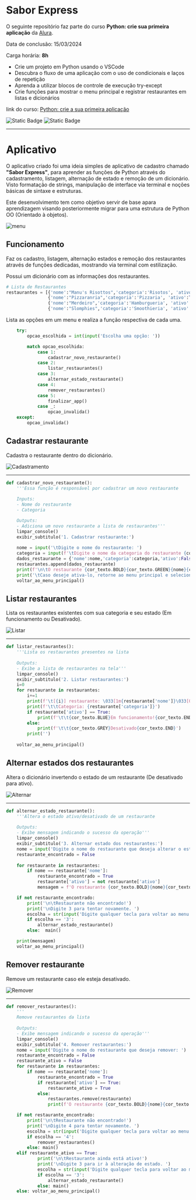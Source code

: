 # Sabor Express

O seguinte repositório faz parte do curso **Python: crie sua primeira aplicação** da [Alura](alura.com.br).

Data de conclusão: 15/03/2024

Carga horária: **8h**

* Crie um projeto em Python usando o VSCode
* Descubra o fluxo de uma aplicação com o uso de condicionais e laços de repetição
* Aprenda a utilizar blocos de controle de execução try-except
* Crie funções para mostrar o menu principal e registrar restaurantes em listas e dicionários

link do curso: [Python: crie a sua primeira aplicação](https://cursos.alura.com.br/course/python-crie-sua-primeira-aplicacao "Curso Alura")

![Static Badge](https://img.shields.io/badge/Git_e_GitHub-grey?logo=github) ![Static Badge](https://img.shields.io/badge/Python-blue?logo=python&logoColor=yellow)

---

# Aplicativo

O aplicativo criado foi uma ideia simples de aplicativo de cadastro chamado **"Sabor Express"**, para aprender as funções de Python através do cadastramento, listagem, alternação de estado e remoção de um dicionário. Visto formatação de strings, manipulação de interface via terminal e noções básicas de sintaxe e estruturas.

Este desenvolvimento tem como objetivo servir de base apara aprendizagem visando posteriormente migrar para uma estrutura de Python OO (Orientado à objetos).

![menu](image/README/menu.png)

## Funcionamento

Faz os cadastro, listagem, alternação estados e remoção dos restaurantes através de funções dedicadas, mostrando via terminal com estilização.

Possui um dicionário com as informações dos restaurantes.

```python
# Lista de Restaurantes
restaurantes = [{'nome':"Manu's Risottos",'categoria':'Risotos', 'ativo':True},
                {'nome':"Pizzaranria",'categoria':'Pizzaria', 'ativo':True},
                {'nome':"Merdeiro",'categoria':'Hamburgueria', 'ativo':True}, 
                {'nome':"Slomphies",'categoria':'Smoothieria', 'ativo':False}]
```

Lista as opções em um menu e realiza a função respectiva de cada uma.

```python
    try:
        opcao_escolhida = int(input('Escolha uma opção: '))

        match opcao_escolhida:
            case 1:
                cadastrar_novo_restaurante()
            case 2: 
                listar_restaurantes()
            case 3: 
                alternar_estado_restaurante()
            case 4:
                remover_restaurantes()
            case 5: 
                finalizar_app()
            case _:
                opcao_invalida()
    except: 
        opcao_invalida()

```

## Cadastrar restaurante

Cadastra o restaurante dentro do dicionário.

![Cadastramento](image/README/cadastramento.gif)

---

```python
def cadastrar_novo_restaurante():
    '''Essa função é responsável por cadastrar um novo restaurante 
  
    Inputs:
    - Nome do restaurante
    - Categoria

    Outputs:
    - Adiciona um novo restaurante a lista de restaurantes'''
    limpar_console()
    exibir_subtitulo('1. Cadastrar restaurante:')
  
    nome = input('\tDigite o nome do restaurante: ')
    categoria = input(f'\tDigite o nome da categoria do restaurante {cor_texto.BOLD}{nome}{cor_texto.END}: ')
    dados_restaurante = {'nome':nome,'categoria':categoria,'ativo':False}
    restaurantes.append(dados_restaurante)
    print(f'\n\tO restaurante {cor_texto.BOLD}{cor_texto.GREEN}{nome}{cor_texto.END} foi cadastrado com sucesso!')
    print('\tCaso deseje ativa-lo, retorne ao menu principal e selecione a opção 03 ("Ativar restaurantes").')
    voltar_ao_menu_principal()
```

## Listar restaurantes

Lista os restaurantes existentes com sua categoria e seu estado (Em funcionamento ou Desativado).

![Listar](image/README/listar.gif)

---

```python
def listar_restaurantes():
    '''Lista os restaurantes presentes na lista 
  
    Outputs:
    - Exibe a lista de restaurantes na tela'''
    limpar_console()
    exibir_subtitulo('2. Listar restaurantes:')
    i=0
    for restaurante in restaurantes:
        i+=1
        print(f'\t[{i}] restaurante: \033[1m{restaurante['nome']}\033[0m')
        print(f'\t\tCategoria: {restaurante['categoria']}')
        if restaurante['ativo'] == True:
            print(f'\t\t{cor_texto.BLUE}Em funcionamento!{cor_texto.END}')
        else:
            print(f'\t\t{cor_texto.GREY}Desativado{cor_texto.END}')
        print('')
  
    voltar_ao_menu_principal()

```

## Alternar estados dos restaurantes

Altera o dicionário invertendo o estado de um restaurante (De desativado para ativo).

![Alternar](image/README/alternar.gif)

---

```python
def alternar_estado_restaurante():
    '''Altera o estado ativo/desativado de um restaurante 
  
    Outputs:
    - Exibe mensagem indicando o sucesso da operação'''
    limpar_console()
    exibir_subtitulo('3. Alternar estado dos restaurantes:')
    nome = input('Digite o nome do restaurante que deseja alterar o estado: ')
    restaurante_encontrado = False
  
    for restaurante in restaurantes:
        if nome == restaurante['nome']:
            restaurante_encontrado = True
            restaurante['ativo'] = not restaurante['ativo']
            mensagem = f'O restaurante {cor_texto.BOLD}{nome}{cor_texto.END} foi {cor_texto.BOLD}{cor_texto.BLUE}ativado{cor_texto.END} com sucesso!' if restaurante['ativo'] else f'O restaurante {cor_texto.BOLD}{nome}{cor_texto.END} foi {cor_texto.BOLD}{cor_texto.GREY}desativado{cor_texto.END} com sucesso!'

    if not restaurante_encontrado:
        print('\n\tRestaurante não encontrado!')
        print('\nDigite 3 para tentar novamente. ')
        escolha = str(input('Digite qualquer tecla para voltar ao menu principal. '))
        if escolha == '3':
            alternar_estado_restaurante()
        else:  main()

    print(mensagem)
    voltar_ao_menu_principal()
```

## Remover restaurante

Remove um restaurante caso ele esteja desativado.

![Remover](image/README/remover.gif)

---

```python
def remover_restaurantes():
    '''
    Remove restaurantes da lista
  
    Outputs:
    - Exibe mensagem indicando o sucesso da operação'''
    limpar_console()
    exibir_subtitulo('4. Remover restaurantes:')
    nome = input('Digite o nome do restaurante que deseja remover: ')
    restaurante_encontrado = False
    restaurante_ativo = False
    for restaurante in restaurantes:
        if nome == restaurante['nome']:
            restaurante_encontrado = True
            if restaurante['ativo'] == True:
                restaurante_ativo = True
            else:
                restaurantes.remove(restaurante)
                print(f'O restaurante {cor_texto.BOLD}{nome}{cor_texto.END} foi {cor_texto.BOLD}{cor_texto.RED}removido{cor_texto.END} com sucesso!')

    if not restaurante_encontrado:
        print('\n\tRestaurante não encontrado!')
        print('\nDigite 4 para tentar novamente. ')
        escolha = str(input('Digite qualquer tecla para voltar ao menu principal. '))
        if escolha == '4':
            remover_restaurantes()
        else: main()
    elif restaurante_ativo == True:
            print('\n\tRestaurante ainda está ativo!')
            print('\nDigite 3 para ir à alteração de estado. ')
            escolha = str(input('Digite qualquer tecla para voltar ao menu principal. '))
            if escolha == '3':
                alternar_estado_restaurante()
            else: main()
    else: voltar_ao_menu_principal()
```
